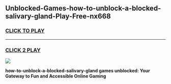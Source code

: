 
## Unblocked-Games-how-to-unblock-a-blocked-salivary-gland-Play-Free-nx668
<h3>
<a href="https://premium76.site?title=how-to-unblock-a-blocked-salivary-gland&ref=10A">CLICK TO PLAY</a></h3>
<hr>

<h3>
<a href="https://premium76.site?title=how-to-unblock-a-blocked-salivary-gland&ref=10A">CLICK 2 PLAY</a>
  
</h3>

<a href="https://premium76.site?title=how-to-unblock-a-blocked-salivary-gland&ref=10A"><img src="https://clearcache.store/games.png"></a>


**how-to-unblock-a-blocked-salivary-gland games unblocked: Your Gateway to Fun and Accessible Online Gaming**

